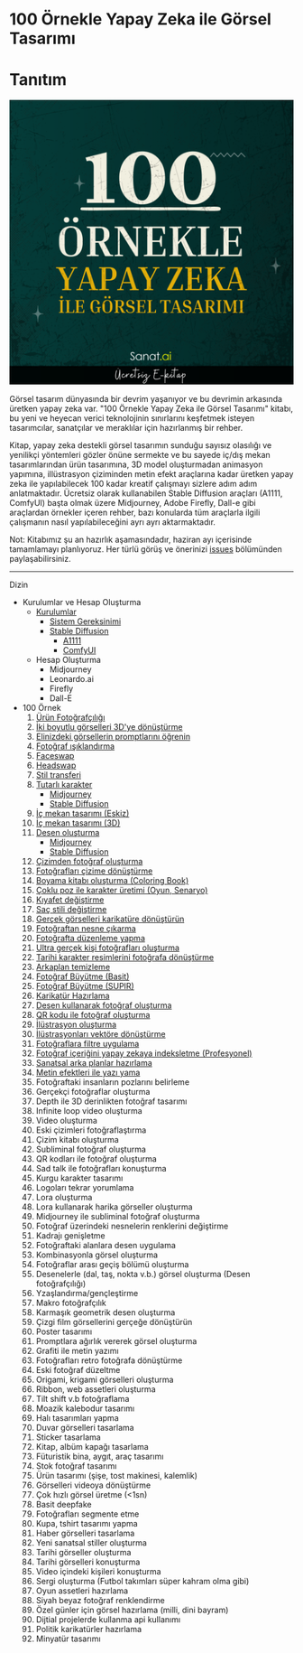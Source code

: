 # 100 Örnekle Yapay Zeka ile Görsel Tasarımı

# Tanıtım
<div align="center">

![Alt text](/gorseller/100-1.png)

</div>
Görsel tasarım dünyasında bir devrim yaşanıyor ve bu devrimin arkasında üretken yapay zeka var. "100 Örnekle Yapay Zeka ile Görsel Tasarımı" kitabı, bu yeni ve heyecan verici teknolojinin sınırlarını keşfetmek isteyen tasarımcılar, sanatçılar ve meraklılar için hazırlanmış bir rehber.

Kitap, yapay zeka destekli görsel tasarımın sunduğu sayısız olasılığı ve yenilikçi yöntemleri gözler önüne sermekte ve bu sayede iç/dış mekan tasarımlarından ürün tasarımına, 3D model oluşturmadan animasyon yapımına, illüstrasyon çiziminden metin efekt araçlarına kadar üretken yapay zeka ile yapılabilecek 100 kadar kreatif çalışmayı sizlere adım adım anlatmaktadır.  Ücretsiz olarak kullanabilen Stable Diffusion araçları (A1111, ComfyUI) başta olmak üzere Midjourney, Adobe Firefly, Dall-e gibi araçlardan örnekler içeren rehber, bazı konularda tüm araçlarla ilgili çalışmanın nasıl yapılabileceğini ayrı ayrı aktarmaktadır.

 Not: Kitabımız şu an hazırlık aşamasındadır, haziran ayı içerisinde tamamlamayı planlıyoruz. Her türlü görüş ve önerinizi <a href="https://github.com/aokocax/100-ornekle-yapay-zeka-ile-gorsel-tasarimi/issues">issues</a> bölümünden paylaşabilirsiniz.
<hr/>

Dizin
<ul>
  <li>
    Kurulumlar ve Hesap Oluşturma
    <ul>
      <li>
          <a href="/kurulumlar/kurulumlar.md">Kurulumlar</a>
          <ul>
            <li>
             <a href="/kurulumlar/kurulumlar.md#sistem-gereksinimi">Sistem Gereksinimi</a>
            </li>
             <li>
                <a href="/kurulumlar/stable-diffusion.md">Stable Diffusion</a>
               <ul>
                 <li><a href="/kurulumlar/a1111.md">A1111</a></li>
                 <li><a href="/kurulumlar/comfyui.md">ComfyUI</a></li>
               </ul>
             </li>
          </ul>
      </li>
      <li>
        Hesap Oluşturma
          <ul>
            <li>
              Midjourney
            </li>
            <li>
              Leonardo.ai
            </li>
            <li>
              Firefly
            </li>
             <li>
              Dall-E
            </li>
          </ul>
      </li>
    </ul>
  </li>
  <li>100 Örnek
    <ol start="1" type="1">
      <li><a href="/ornekler/urun-fotografciligi.md">Ürün Fotoğrafçılığı</a></li>
      <li><a href="/ornekler/iki-boyutlu-gorselleri-uc-boyutluya-donusturun.md">İki boyutlu görselleri 3D'ye dönüştürme</a></li>
      <li><a href="/ornekler/gorsellerin-promptlarini-ogrenin.md">Elinizdeki görsellerin promptlarını öğrenin</a></li>
      <li><a href="/ornekler/fotograf-isiklandirma.md">Fotoğraf ışıklandırma</li>
      <li><a href="/ornekler/faceswap.md">Faceswap</a></li>
      <li><a href="/ornekler/headswap-ile-kafa-degistirme.md">Headswap</a></li>
      <li><a href="/ornekler/stil-transferi.md">Stil transferi</a></li>
      <li><a href="ornekler/tutarli-karakterler-olusturma.md">Tutarlı karakter</a>
        <ul><li><a href="ornekler/tutarli-karakterler-olusturma.md#midjourney">Midjourney</a></li><li><a href="ornekler/tutarli-karakterler-olusturma.md#stable-diffusion">Stable Diffusion</a></li>
        </ul>
      </li>
      <li><a href="/ornekler/ic-mekan-tasarimi.md">İç mekan tasarımı (Eskiz)</a></li>
      <li><a href="/ornekler/uc-boyutlu-ic-mekan-tasarimi.md">İç mekan tasarımı (3D)</a></li>
      <li><a href="/ornekler/desen-olusturma.md">Desen oluşturma</a>
       <ul><li><a href="/ornekler/desen-olusturma.md#midjourney">Midjourney</a></li><li><a href="/ornekler/desen-olusturma.md#stable-diffusion">Stable Diffusion</a></li>
        </ul>
      </li>
      <li><a href="/ornekler/cizimden-fotograf-olusturma.md">Çizimden fotoğraf oluşturma</a></li>
      <li><a href="/ornekler/fotograflari-cizime-donusturme.md">Fotoğrafları çizime dönüştürme</a></li>
      <li><a href="/ornekler/boyama-kitabi-gorseli-olusturma.md">Boyama kitabı oluşturma (Coloring Book)</a></li>
      <li><a href="ornekler/coklu-poz-ile-karakter-uretimi.md">Çoklu poz ile karakter üretimi (Oyun, Senaryo)</a></li>
      <li><a href="ornekler/kiyafet-degistirme.md">Kıyafet değiştirme</a></li>
      <li><a href="ornekler/sac-stili-degistirme.md">Saç stili değiştirme</a></li>
      <li><a href="ornekler/karikature-donusturme.md">Gerçek görselleri karikatüre dönüştürün</a></li>
      <li><a href="/ornekler/fotograf-nesne-cikarma.md">Fotoğraftan nesne çıkarma</a></li>
      <li><a href="/ornekler/fotografta-duzenleme-yapma.md">Fotoğrafta düzenleme yapma</a></li>
      <li><a href="/ornekler/ultra-gercekci-insan-fotograflari-olusturma.md">Ultra gerçek kişi fotoğrafları oluşturma</a></li>
      <li><a href="/ornekler/tarihi-karakter-cizimlerini-fotografa-donusturme.md">Tarihi karakter resimlerini fotoğrafa dönüştürme</a></li>
      <li><a href="/ornekler/arkaplan-temizleme.md">Arkaplan temizleme</a></li>
      <li><a href="/ornekler/fotograf-buyutme-basit.md">Fotoğraf Büyütme (Basit)</a></li>
      <li><a href="/ornekler/fotograf-buyutme-supir.md">Fotoğraf Büyütme (SUPIR)</a></li>
      <li><a href="/ornekler/karikatur-hazirlama.md">Karikatür Hazırlama</a></li>
      <li><a href="/ornekler/desen-kullanarak-fotograf-olusturma.md">Desen kullanarak fotoğraf oluşturma</a></li>
      <li><a href="/ornekler/qr-kodu-ile-fotograf-olusturma.md">QR kodu ile fotoğraf oluşturma</a></li>
      <li><a href="/ornekler/ilustrasyon-olusturma.md">İlüstrasyon oluşturma</a></li>
      <li><a href="/ornekler/ilustrasyonu-vektore-donusturme.md">İlüstrasyonları vektöre dönüştürme</a></li>
      <li><a href="/ornekler/fotograflara-filtre-uygulama.md">Fotoğraflara filtre uygulama</a></li>
      <li><a href="/ornekler/fotograf-icerigini-indeksletme.md">Fotoğraf içeriğini yapay zekaya indeksletme (Profesyonel)</a></li>
      <li><a href="/ornekler/sanatsal-arkaplanlar-hazirlama.md">Sanatsal arka planlar hazırlama</a></li>
      <li><a href="/ornekler/efektli-yazilar-yazma.md">Metin efektleri ile yazı yama</a></li>
      <li>Fotoğraftaki insanların pozlarını belirleme</li>
      <li>Gerçekçi fotoğraflar oluşturma</li>
      <li>Depth ile 3D derinlikten fotoğraf tasarımı</li>
      <li>Infinite loop video oluşturma</li>
      <li>Video oluşturma</li>
      <li>Eski çizimleri fotoğraflaştırma</li>
      <li>Çizim kitabı oluşturma</li>
      <li>Subliminal fotoğraf oluşturma</li>
      <li>QR kodları ile fotoğraf oluşturma</li>
      <li>Sad talk ile fotoğrafları konuşturma</li>
      <li>Kurgu karakter tasarımı</li>
      <li>Logoları tekrar yorumlama</li>
      <li>Lora oluşturma</li>
      <li>Lora kullanarak harika görseller oluşturma</li>
      <li>Midjourney ile subliminal fotoğraf oluşturma</li>
      <li>Fotoğraf üzerindeki nesnelerin renklerini değiştirme</li>
      <li>Kadrajı genişletme</li>
      <li>Fotoğraftaki alanlara desen uygulama</li>
      <li>Kombinasyonla görsel oluşturma</li>
      <li>Fotoğraflar arası geçiş bölümü oluşturma </li>
      <li>Desenelerle (dal, taş, nokta v.b.) görsel oluşturma (Desen fotoğrafçılığı)</li>
      <li>Yzaşlandırma/gençleştirme</li>
      <li>Makro fotoğrafçılık</li>
      <li>Karmaşık geometrik desen oluşturma</li>
      <li>Çizgi film görsellerini gerçeğe dönüştürün</li>
      <li>Poster tasarımı</li>
      <li>Promptlara ağırlık vererek görsel oluşturma</li>
      <li>Grafiti ile metin yazımı</li>
      <li>Fotoğrafları retro fotoğrafa dönüştürme</li>
      <li>Eski fotoğraf düzeltme</li>
      <li>Origami, krigami görselleri oluşturma</li>
      <li>Ribbon, web assetleri oluşturma</li>
      <li>Tilt shift v.b fotoğraflama </li>
      <li>Moazik kalebodur tasarımı</li>
      <li>Halı tasarımları yapma</li>
      <li>Duvar görselleri tasarlama</li>
      <li>Sticker tasarlama</li>
      <li>Kitap, albüm kapağı tasarlama</li>
      <li>Füturistik bina, aygıt, araç tasarımı</li>
      <li>Stok fotoğraf tasarımı</li>
      <li>Ürün tasarımı (şişe, tost makinesi, kalemlik)</li>
      <li>Görselleri videoya dönüştürme</li>
      <li>Çok hızlı görsel üretme (<1sn)</li>
      <li>Basit deepfake</li>
      <li>Fotoğrafları segmente etme</li>
      <li>Kupa, tshirt tasarımı yapma</li>
      <li>Haber görselleri tasarlama</li>
      <li>Yeni sanatsal stiller oluşturma</li>
      <li>Tarihi görseller oluşturma</li>
      <li>Tarihi görselleri konuşturma</li>
      <li>Video içindeki kişileri konuşturma</li>
      <li>Sergi oluşturma (Futbol takımları süper kahram olma gibi)</li>
      <li>Oyun assetleri hazırlama</li>
      <li>Siyah beyaz fotoğraf renklendirme</li>
      <li>Özel günler için görsel hazırlama (milli, dini bayram)</li>
      <li>Dijtial projelerde kullanma api kullanımı</li>
      <li>Politik karikatürler hazırlama</li>
      <li>Minyatür tasarımı</li>
    </ol>
  </li>
</ul>


